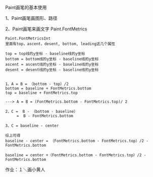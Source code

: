
Paint画笔的基本使用

1、Paint画笔画图形、路径


2、Paint画笔来画文字
	Paint.FontMetrics
	
	Paint.FontMetricsInt
	里面有top，ascent，desent, bottom, leading这几个属性
	
	top = top线的y坐标 - baseline线的y坐标
	bottom = bottom线的y坐标 - baseline线的y坐标
	ascent = ascent线的y坐标 - baseline线的y坐标
	desent = desent线的y坐标 - baseline线的y坐标
	
	
	1、A = B = （bottom - top）/2
	bottom = baseline + FontMetrics.bottom
	top = baseline + FontMetrics.top

	---> A = B = (FontMetrics.bottom - FontMetrics.top)/ 2

	2、C =  B - （bottom - baseline）
	     =  B - FontMetrics.bottom

	3、C = baseline - center
		
	综上可得
	baseline - center = （FontMetrics.bottom - FontMetrics.top）/2 - FontMetrics.bottom

	baseline = center +（FontMetrics.bottom - FontMetrics.top）/2 - FontMetrics.bottom



作业：１＼画小黄人
		